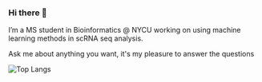 ### Hi there 👋

<!--
**yushengtzou/yushengtzou** is a ✨ _special_ ✨ repository because its `README.md` (this file) appears on your GitHub profile.

Here are some ideas to get you started:
-->
I’m a MS student in Bioinformatics @ NYCU working on using machine learning methods in scRNA seq analysis.

Ask me about anything you want, it's my pleasure to answer the questions
<br>

![Top Langs](https://github-readme-stats.vercel.app/api/top-langs/?username=yushengtzou&layout=compact&hide=html,css,vim%20script)
